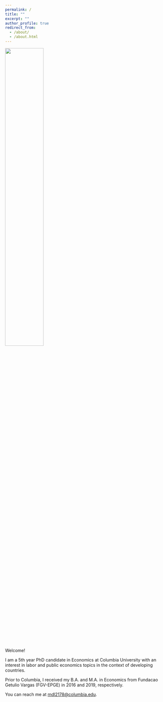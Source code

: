 ```yaml
---
permalink: /
title: ""
excerpt: ""
author_profile: true
redirect_from: 
  - /about/
  - /about.html
---
```


<img src="{{ site.url }}{{ site.baseurl }}/images/profile.png" alt="" width = "50%" class = "align-left">

Welcome!  

I am a 5th year PhD candidate in Economics at Columbia University with an interest in labor and public economics topics in the context of developing countries. 

Prior to Columbia, I received my B.A. and M.A. in Economics from Fundacao Getulio Vargas (FGV-EPGE) in 2016 and 2019, respectively. 

You can reach me at [mdl2178@columbia.edu](mailto:mdl2178@columbia.edu). 
